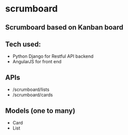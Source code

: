 # scrumboard

## Scrumboard based on Kanban board

## Tech used: 
+ Python Django for Restful API backend
+ AngularJS for front end

## APIs 
+ /scrumboard/lists
+ /scrumboard/cards

## Models (one to many)
+ Card
+ List
